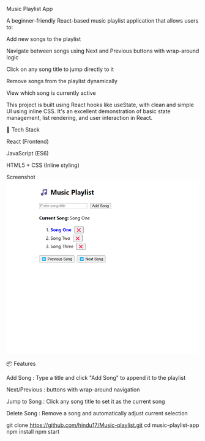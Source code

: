 Music Playlist App

A beginner-friendly React-based music playlist application that allows users to:

Add new songs to the playlist

Navigate between songs using Next and Previous buttons with wrap-around logic

Click on any song title to jump directly to it

Remove songs from the playlist dynamically

View which song is currently active

This project is built using React hooks like useState, with clean and simple UI using inline CSS. It's an excellent demonstration of basic state management, list rendering, and user interaction in React.


🔧 Tech Stack

React (Frontend)

JavaScript (ES6)

HTML5 + CSS (Inline styling)


Screenshot 
![music](image.png)

📦 Features


Add Song : Type a title and click "Add Song" to append it to the playlist

Next/Previous :  buttons with wrap-around navigation

Jump to Song : Click any song title to set it as the current song

Delete Song	: Remove a song and automatically adjust current selection


git clone https://github.com/hindu17/Music-playlist.git
cd music-playlist-app
npm install
npm start
